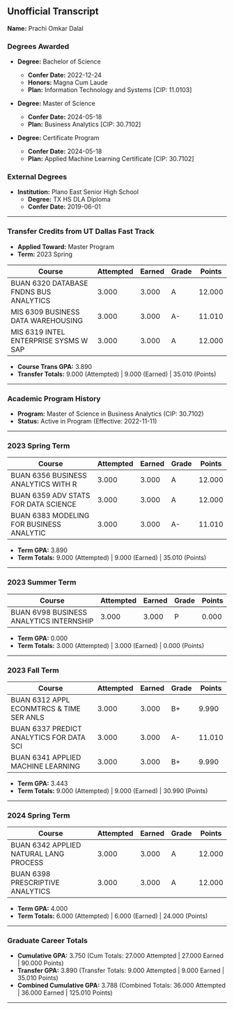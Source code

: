 <!-- metadata: {"type": "transcript", "name": "Prachi Omkar Dalal", "institution": "UT-Dallas", "print_date": "2024-07-31"} -->

## **Unofficial Transcript**  
**Name:** Prachi Omkar Dalal  

### **Degrees Awarded**  
- **Degree:** Bachelor of Science  
  - **Confer Date:** 2022-12-24  
  - **Honors:** Magna Cum Laude  
  - **Plan:** Information Technology and Systems [CIP: 11.0103]  

- **Degree:** Master of Science  
  - **Confer Date:** 2024-05-18  
  - **Plan:** Business Analytics [CIP: 30.7102]  

- **Degree:** Certificate Program  
  - **Confer Date:** 2024-05-18  
  - **Plan:** Applied Machine Learning Certificate [CIP: 30.7102]  

### **External Degrees**  
- **Institution:** Plano East Senior High School  
  - **Degree:** TX HS DLA Diploma  
  - **Confer Date:** 2019-06-01  

---

<!-- metadata: {"type": "transfer_credits", "from": "UT Dallas Fast Track", "applied_toward": "Master Program", "term": "2023 Spring"} -->

### **Transfer Credits from UT Dallas Fast Track**  
- **Applied Toward:** Master Program  
- **Term:** 2023 Spring  

| **Course**                          | **Attempted** | **Earned** | **Grade** | **Points** |  
|-------------------------------------|---------------|------------|-----------|------------|  
| BUAN 6320 DATABASE FNDNS BUS ANALYTICS | 3.000         | 3.000      | A         | 12.000     |  
| MIS 6309 BUSINESS DATA WAREHOUSING  | 3.000         | 3.000      | A-        | 11.010     |  
| MIS 6319 INTEL ENTERPRISE SYSMS W SAP | 3.000         | 3.000      | A         | 12.000     |  

- **Course Trans GPA:** 3.890  
- **Transfer Totals:** 9.000 (Attempted) | 9.000 (Earned) | 35.010 (Points)  

---

<!-- metadata: {"type": "academic_history", "program": "Master", "status": "Active", "start_date": "2022-11-11"} -->

### **Academic Program History**  
- **Program:** Master of Science in Business Analytics (CIP: 30.7102)  
- **Status:** Active in Program (Effective: 2022-11-11)  

---

<!-- metadata: {"type": "term", "semester": "2023 Spring", "gpa": 3.890} -->

### **2023 Spring Term**  
| **Course**                          | **Attempted** | **Earned** | **Grade** | **Points** |  
|-------------------------------------|---------------|------------|-----------|------------|  
| BUAN 6356 BUSINESS ANALYTICS WITH R | 3.000         | 3.000      | A         | 12.000     |  
| BUAN 6359 ADV STATS FOR DATA SCIENCE | 3.000         | 3.000      | A         | 12.000     |  
| BUAN 6383 MODELING FOR BUSINESS ANALYTIC | 3.000      | 3.000      | A-        | 11.010     |  

- **Term GPA:** 3.890  
- **Term Totals:** 9.000 (Attempted) | 9.000 (Earned) | 35.010 (Points)  

---

<!-- metadata: {"type": "term", "semester": "2023 Summer", "gpa": 0.000} -->

### **2023 Summer Term**  
| **Course**                          | **Attempted** | **Earned** | **Grade** | **Points** |  
|-------------------------------------|---------------|------------|-----------|------------|  
| BUAN 6V98 BUSINESS ANALYTICS INTERNSHIP | 3.000         | 3.000      | P         | 0.000      |  

- **Term GPA:** 0.000  
- **Term Totals:** 3.000 (Attempted) | 3.000 (Earned) | 0.000 (Points)  

---

<!-- metadata: {"type": "term", "semester": "2023 Fall", "gpa": 3.443} -->

### **2023 Fall Term**  
| **Course**                          | **Attempted** | **Earned** | **Grade** | **Points** |  
|-------------------------------------|---------------|------------|-----------|------------|  
| BUAN 6312 APPL ECONMTRCS & TIME SER ANLS | 3.000         | 3.000      | B+        | 9.990      |  
| BUAN 6337 PREDICT ANALYTICS FOR DATA SCI | 3.000         | 3.000      | A-        | 11.010     |  
| BUAN 6341 APPLIED MACHINE LEARNING  | 3.000         | 3.000      | B+        | 9.990      |  

- **Term GPA:** 3.443  
- **Term Totals:** 9.000 (Attempted) | 9.000 (Earned) | 30.990 (Points)  

---

<!-- metadata: {"type": "term", "semester": "2024 Spring", "gpa": 4.000} -->

### **2024 Spring Term**  
| **Course**                          | **Attempted** | **Earned** | **Grade** | **Points** |  
|-------------------------------------|---------------|------------|-----------|------------|  
| BUAN 6342 APPLIED NATURAL LANG PROCESS | 3.000         | 3.000      | A         | 12.000     |  
| BUAN 6398 PRESCRIPTIVE ANALYTICS    | 3.000         | 3.000      | A         | 12.000     |  

- **Term GPA:** 4.000  
- **Term Totals:** 6.000 (Attempted) | 6.000 (Earned) | 24.000 (Points)  

---

### **Graduate Career Totals**  
- **Cumulative GPA:** 3.750 (Cum Totals: 27.000 Attempted | 27.000 Earned | 90.000 Points)  
- **Transfer GPA:** 3.890 (Transfer Totals: 9.000 Attempted | 9.000 Earned | 35.010 Points)  
- **Combined Cumulative GPA:** 3.788 (Combined Totals: 36.000 Attempted | 36.000 Earned | 125.010 Points)  

---